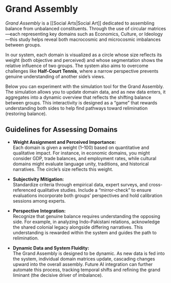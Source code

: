 <!-- wiki-header-section:start -->
# Grand Assembly

*Grand Assembly* is a [[Social Arts|Social Art]] dedicated to assembling balance from unbalanced constituents. Through the use of circular matrices—each representing key domains such as Economics, Culture, or Ideology—this study helps reveal both macrocosmic and microcosmic imbalances between groups.

In our system, each domain is visualized as a circle whose size reflects its weight (both objective and perceived) and whose segmentation shows the relative influence of two groups. The system also aims to overcome challenges like **Half-Court Tennis**, where a narrow perspective prevents genuine understanding of another side’s views.

Below you can experiment with the simulation tool for the Grand Assembly. The simulation allows you to update domain data, and as new data enters, it aggregates into a dynamic overview that reflects the shifting balance between groups. This interactivity is designed as a “game” that rewards understanding both sides to help find pathways toward relimination (restoring balance).


## Guidelines for Assessing Domains

- **Weight Assignment and Perceived Importance:**  
  Each domain is given a weight (1–100) based on quantitative and qualitative impact. For instance, in economic domains, you might consider GDP, trade balances, and employment rates, while cultural domains might evaluate language unity, traditions, and historical narratives. The circle’s size reflects this weight.

- **Subjectivity Mitigation:**  
  Standardize criteria through empirical data, expert surveys, and cross-referenced qualitative studies. Include a “mirror-check” to ensure evaluations incorporate both groups’ perspectives and hold calibration sessions among experts.

- **Perspective Integration:**  
  Recognize that genuine balance requires understanding the opposing side. For example, in analyzing Indo-Pakistani relations, acknowledge the shared colonial legacy alongside differing narratives. This understanding is rewarded within the system and guides the path to relimination.

- **Dynamic Data and System Fluidity:**  
  The Grand Assembly is designed to be dynamic. As new data is fed into the system, individual domain matrices update, cascading changes upward into the overall assembly. Future AI integration can further automate this process, tracking temporal shifts and refining the grand liminant (the decisive driver of imbalance).

